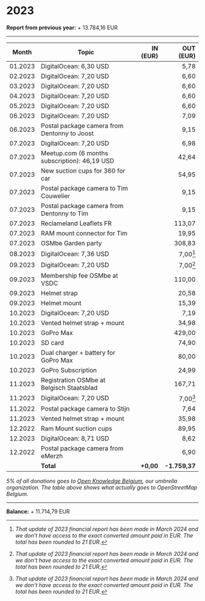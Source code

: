 # 2023

**Report from previous year:** + 13.784,16 EUR

---

| Month   | Topic                                               | IN (EUR)      | OUT (EUR)     |
| ------- | --------------------------------------------------- | ------------: | ------------: |
| 01.2023 | DigitalOcean: 6,30 USD                              |               |          5,78 |
| 02.2023 | DigitalOcean: 7,20 USD                              |               |          6,60 |
| 03.2023 | DigitalOcean: 7,20 USD                              |               |          6,60 |
| 04.2023 | DigitalOcean: 7,20 USD                              |               |          6,60 |
| 05.2023 | DigitalOcean: 7,20 USD                              |               |          6,60 |
| 06.2023 | DigitalOcean: 7,20 USD                              |               |          7,09 |
| 06.2023 | Postal package camera from Dentonny to Joost        |               |          9,15 |
| 07.2023 | DigitalOcean: 7,20 USD                              |               |          6,98 |
| 07.2023 | Meetup.com (6 months subscription): 46,19 USD       |               |         42,64 |
| 07.2023 | New suction cups for 360 for car                    |               |         54,95 |
| 07.2023 | Postal package camera to Tim Couwelier              |               |          9,15 |
| 07.2023 | Postal package camera from Dentonny to Tim          |               |          9,15 |
| 07.2023 | Reclameland Leaflets FR                             |               |        113,07 |
| 07.2023 | RAM mount connector for Tim                         |               |         19,95 |
| 07.2023 | OSMbe Garden party                                  |               |        308,83 |
| 08.2023 | DigitalOcean: 7,36 USD                              |               |      7,00[^1] |
| 09.2023 | DigitalOcean: 7,20 USD                              |               |      7,00[^1] |
| 09.2023 | Membership fee OSMbe at VSDC                        |               |        110,00 |
| 09.2023 | Helmet strap                                        |               |         20,58 |
| 09.2023 | Helmet mount                                        |               |         15,39 |
| 10.2023 | DigitalOcean: 7,20 USD                              |               |          7,19 |
| 10.2023 | Vented helmet strap + mount                         |               |         34,98 |
| 10.2023 | GoPro Max                                           |               |        429,00 |
| 10.2023 | SD card                                             |               |         74,90 |
| 10.2023 | Dual charger + battery for GoPro Max                |               |         80,00 |
| 10.2023 | GoPro Subscription                                  |               |         24,99 |
| 11.2023 | Registration OSMbe at Belgisch Staatsblad           |               |        167,71 |
| 11.2023 | DigitalOcean: 7,20 USD                              |               |      7,00[^1] |
| 11.2022 | Postal package camera to Stijn                      |               |          7,64 |
| 11.2023 | Vented helmet strap + mount                         |               |         35,98 |
| 12.2022 | Ram Mount suction cups                              |               |         89,95 |
| 12.2023 | DigitalOcean: 8,71 USD                              |               |          8,62 |
| 12.2022 | Postal package camera from eMerzh                   |               |          6,90 |
|         | **Total**                                           | **+0,00**     | **-1.759,37** |

_5% of all donations goes to [Open Knowledge Belgium](https://openknowledge.be/), our umbrella organization.
The table above shows what actually goes to OpenStreetMap Belgium._

---

**Balance:** + 11.714,79 EUR

[^1]: *That update of 2023 financial report has been made in March 2024 and we don't have access to the exact converted amount paid in EUR. The total has been rounded to 21 EUR.*
